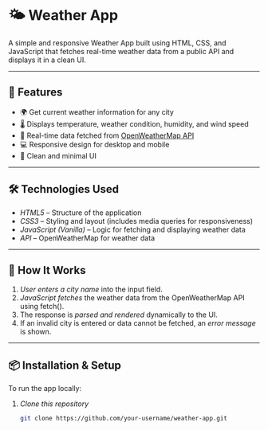 # 🌤 Weather App

A simple and responsive Weather App built using HTML, CSS, and JavaScript that fetches real-time weather data from a public API and displays it in a clean UI.

---

## 📌 Features

- 🌍 Get current weather information for any city
- 🌡 Displays temperature, weather condition, humidity, and wind speed
- 🔄 Real-time data fetched from [OpenWeatherMap API](https://openweathermap.org/api)
- 💻 Responsive design for desktop and mobile
- 🎨 Clean and minimal UI

---

## 🛠 Technologies Used

- *HTML5* – Structure of the application
- *CSS3* – Styling and layout (includes media queries for responsiveness)
- *JavaScript (Vanilla)* – Logic for fetching and displaying weather data
- *API* – OpenWeatherMap for weather data

---

## 🚀 How It Works

1. *User enters a city name* into the input field.
2. *JavaScript fetches* the weather data from the OpenWeatherMap API using fetch().
3. The response is *parsed and rendered* dynamically to the UI.
4. If an invalid city is entered or data cannot be fetched, an *error message* is shown.

---

## 📦 Installation & Setup

To run the app locally:

1. *Clone this repository*  
   ```bash
   git clone https://github.com/your-username/weather-app.git
